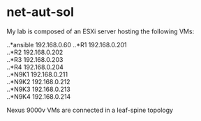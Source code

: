 # net-aut-sol

My lab is composed of an ESXi server hosting the following VMs:


..*ansible	192.168.0.60
..*R1		192.168.0.201   
..*R2		192.168.0.202   
..*R3		192.168.0.203   
..*R4		192.168.0.204   
..*N9K1		192.168.0.211   
..*N9K2		192.168.0.212   
..*N9K3		192.168.0.213   
..*N9K4		192.168.0.214   

Nexus 9000v VMs are connected in a leaf-spine topology